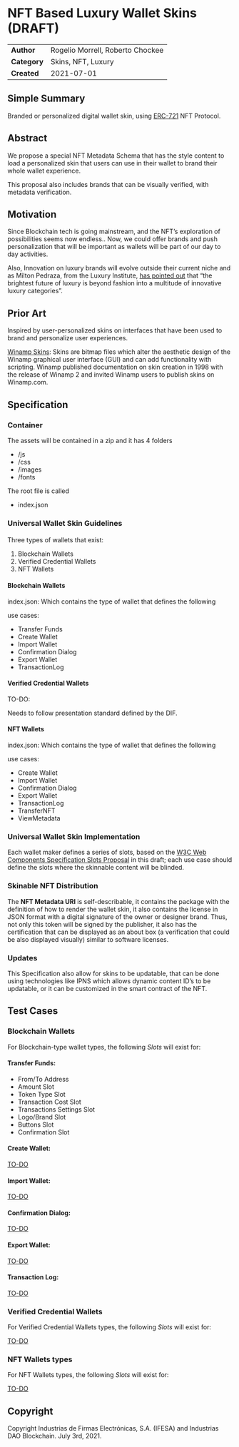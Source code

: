 <!-- Output copied to clipboard! -->

<!-----
NEW: Check the "Suppress top comment" option to remove this info from the output.

Conversion time: 0.726 seconds.


Using this Markdown file:

1. Paste this output into your source file.
2. See the notes and action items below regarding this conversion run.
3. Check the rendered output (headings, lists, code blocks, tables) for proper
   formatting and use a linkchecker before you publish this page.

Conversion notes:

* Docs to Markdown version 1.0β30
* Sat Jul 03 2021 05:41:43 GMT-0700 (PDT)
* Source doc: Luxury Wallet
* Tables are currently converted to HTML tables.
----->



# 
# NFT Based Luxury Wallet Skins (DRAFT)


<table>
  <tr>
   <td><strong>Author</strong>
   </td>
   <td>Rogelio Morrell, Roberto Chockee
   </td>
  </tr>
  <tr>
   <td><strong>Category</strong>
   </td>
   <td>Skins, NFT, Luxury
   </td>
  </tr>
  <tr>
   <td><strong>Created</strong>
   </td>
   <td>2021-07-01
   </td>
  </tr>
</table>



##   Simple Summary

Branded or personalized digital wallet skin, using [ERC-721](https://eips.ethereum.org/EIPS/eip-721) NFT Protocol.


##  Abstract

We propose a special NFT Metadata Schema that has the style content to load a personalized skin that users can use in their wallet to brand their whole wallet experience.

This proposal also includes brands that can be visually verified, with metadata verification.


##  Motivation

Since Blockchain tech is going mainstream, and the NFT’s exploration of possibilities seems now endless..  Now, we could offer brands and push personalization that will be important as wallets will be part of our day to day activities. 

Also, Innovation on luxury brands will evolve outside their current niche and as Milton Pedraza, from the Luxury Institute, [has pointed out](https://www.linkedin.com/posts/milton-pedraza-1141272_shopping-for-high-end-brands-is-harder-than-activity-6816697734565793792-IGqX/) that “the brightest future of luxury is beyond fashion into a multitude of innovative luxury categories”.


##  Prior Art

Inspired by user-personalized skins on interfaces that have been used to brand and personalize user experiences.

[Winamp Skins](https://en.wikipedia.org/wiki/Winamp): Skins are bitmap files which alter the aesthetic design of the Winamp graphical user interface (GUI) and can add functionality with scripting. Winamp published documentation on skin creation in 1998 with the release of Winamp 2 and invited Winamp users to publish skins on Winamp.com. 


## 





## Specification


###  Container

The assets will be contained in a zip and it has 4 folders



* /js 
* /css
* /images
* /fonts

The root file is called



* index.json

### Universal Wallet Skin Guidelines


#### 
Three types of wallets that exist:

1. Blockchain Wallets
2. Verified Credential Wallets
3. NFT Wallets

####  Blockchain Wallets


index.json: Which contains the type of wallet that defines the following

use cases:



* Transfer Funds
* Create Wallet
* Import Wallet
* Confirmation Dialog
* Export Wallet
* TransactionLog

####  Verified Credential Wallets


TO-DO:

Needs to follow  presentation standard defined by the DIF.


####  NFT Wallets

index.json: Which contains the type of wallet that defines the following

use cases:



* Create Wallet
* Import Wallet
* Confirmation Dialog
* Export Wallet
* TransactionLog
* TransferNFT
* ViewMetadata

###  Universal Wallet Skin Implementation


Each wallet maker defines a series of slots, based on the [W3C Web Components Specification Slots Proposal](https://github.com/WICG/webcomponents/blob/gh-pages/proposals/Slots-Proposal.md) in this draft; each use case should define the slots where the skinnable content will be blinded.


### Skinable NFT Distribution

The **NFT Metadata URI** is self-describable, it contains the package with the definition of how to render the wallet skin, it also contains the license in JSON format with a digital signature of the owner or designer brand. Thus, not only this token will be signed by the publisher, it also has the certification that can be displayed as an about box (a verification that could be also displayed visually) similar to software licenses.


### Updates

This Specification also allow for skins to be updatable,  that can be done using technologies like IPNS which allows dynamic content ID’s to be updatable, or it can be customized in the smart contract of the NFT.


##  Test Cases


### Blockchain Wallets

For Blockchain-type wallet types, the following _Slots_ will exist for:


#### Transfer Funds:



* From/To Address
* Amount Slot
* Token Type Slot
* Transaction Cost Slot
* Transactions Settings Slot
* Logo/Brand Slot
* Buttons Slot
* Confirmation Slot


#### Create Wallet:

<span style="text-decoration:underline;">TO-DO</span>


#### Import Wallet:

<span style="text-decoration:underline;">TO-DO</span>


#### Confirmation Dialog:

<span style="text-decoration:underline;">TO-DO</span>


#### Export Wallet:

<span style="text-decoration:underline;">TO-DO</span>


#### Transaction Log:

<span style="text-decoration:underline;">TO-DO</span>


### Verified Credential Wallets

For Verified Credential Wallets types, the following _Slots_ will exist for:

<span style="text-decoration:underline;">TO-DO</span>


### NFT Wallets types

For NFT Wallets types, the following _Slots_ will exist for:

<span style="text-decoration:underline;">TO-DO</span>

 


##  Copyright

Copyright Industrias de Firmas Electrónicas, S.A. (IFESA) and Industrias DAO Blockchain. July 3rd, 2021.
